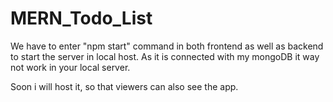 # MERN_Todo_List

We have to enter "npm start" command in both frontend as well as backend to start the server in local host. 
As it is connected with my mongoDB it way not work in your local server. 

Soon i will host it, so that viewers can also see the app.
